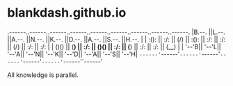 # blankdash.github.io

.------..------..------..------..------..------..------..------..------.
|B.--. ||L.--. ||A.--. ||N.--. ||K.--. ||D.--. ||A.--. ||S.--. ||H.--. |
| :(): || :/\: || (\/) || :(): || :/\: || :/\: || (\/) || :/\: || :/\: |
| ()() || (__) || :\/: || ()() || :\/: || (__) || :\/: || :\/: || (__) |
| '--'B|| '--'L|| '--'A|| '--'N|| '--'K|| '--'D|| '--'A|| '--'S|| '--'H|
`------'`------'`------'`------'`------'`------'`------'`------'`------'

All knowledge is parallel.
